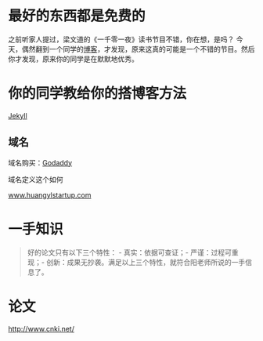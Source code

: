 
# 最好的东西都是免费的

之前听家人提过，梁文道的《一千零一夜》读书节目不错，你在想，是吗？ 今天，偶然翻到一个同学的[博客](http://www.cnfeat.com/blog/2017/08/16/CardWrite-LiangWenDao/)，才发现，原来这真的可能是一个不错的节目。然后你才发现，原来你的同学是在默默地优秀。

# 你的同学教给你的搭博客方法

[Jekyll](http://www.cnfeat.com/blog/2014/05/11/how-to-build-a-blog/)

## 域名

域名购买：[Godaddy](https://sg.godaddy.com/zh/)

域名定义这个如何

www.huangylstartup.com


# 一手知识

>  好的论文只有以下三个特性： - 真实：依据可查证；- 严谨：过程可重现；- 创新：成果无抄袭。满足以上三个特性，就符合阳老师所说的一手信息了。

# 论文
http://www.cnki.net/

